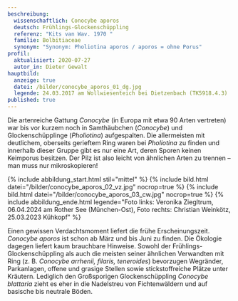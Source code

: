 ```yaml
---
beschreibung:
  wissenschaftlich: Conocybe aporos
  deutsch: Frühlings-Glockenschüppling
  referenz: "Kits van Wav. 1970 "
  familie: Bolbitiaceae
  synonym: "Synonym: Pholiotina aporos / aporos = ohne Porus"
profil:
  aktualisiert: 2020-07-27
  autor_in: Dieter Gewalt
hauptbild:
  anzeige: true
  datei: /bilder/conocybe_aporos_01_dg.jpg
  legende: 24.03.2017 am Wollwiesenteich bei Dietzenbach (TK5918.4.3)
published: true
---
```

Die artenreiche Gattung *Conocybe* (in Europa mit etwa 90 Arten vertreten) war bis vor kurzem noch in Samthäubchen (*Conocybe*) und Glockenschüpplinge (*Pholiotina*) aufgespalten. Die allermeisten mit deutlichem, oberseits gerieftem Ring waren bei *Pholiotina* zu finden und innerhalb dieser Gruppe gibt es nur eine Art, deren Sporen keinen Keimporus besitzen. Der Pilz ist also leicht von ähnlichen Arten zu trennen – man muss nur mikroskopieren!

{% include abbildung_start.html stil="mittel" %}
{% include bild.html datei="/bilder/conocybe_aporos_02_vz.jpg" nocrop=true %}
{% include bild.html datei="/bilder/conocybe_aporos_03_cw.jpg" nocrop=true %}
{% include abbildung_ende.html legende="Foto links: Veronika Ziegltrum, 06.04.2024 am Rother See (München-Ost), Foto rechts: Christian Weinkötz, 25.03.2023 Kühkopf" %}

Einen gewissen Verdachtsmoment liefert die frühe Erscheinungszeit. *Conocybe aporos* ist schon ab März und bis Juni zu finden. Die Ökologie dagegen liefert kaum brauchbare Hinweise. Sowohl der Frühlings-Glockenschüppling als auch die meisten seiner ähnlichen Verwandten mit Ring (z. B. *Conocybe arrhenii, filaris, teneroides*) bevorzugen Wegränder, Parkanlagen, offene und grasige Stellen sowie stickstoffreiche Plätze unter Kräutern. Lediglich den Großsporigen Glockenschüppling *Conocybe blattaria* zieht es eher in die Nadelstreu von Fichtenwäldern und auf basische bis neutrale Böden.